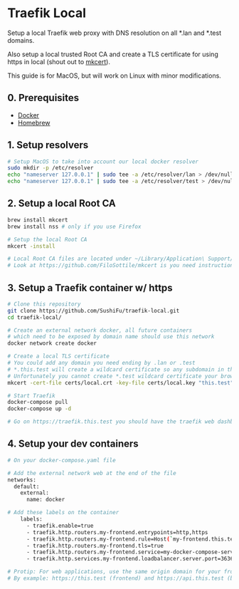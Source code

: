 # Traefik Local

Setup a local Traefik web proxy with DNS resolution on all \*.lan and \*.test domains.

Also setup a local trusted Root CA and create a TLS certificate for using https in local (shout out to [mkcert](https://github.com/FiloSottile/mkcert)).

This guide is for MacOS, but will work on Linux with minor modifications.

## 0. Prerequisites

- [Docker](https://docs.docker.com/docker-for-mac/install/)
- [Homebrew](https://brew.sh/)

## 1. Setup resolvers

```sh
# Setup MacOS to take into account our local docker resolver
sudo mkdir -p /etc/resolver
echo "nameserver 127.0.0.1" | sudo tee -a /etc/resolver/lan > /dev/null
echo "nameserver 127.0.0.1" | sudo tee -a /etc/resolver/test > /dev/null
```

## 2. Setup a local Root CA

```sh
brew install mkcert
brew install nss # only if you use Firefox

# Setup the local Root CA
mkcert -install

# Local Root CA files are located under ~/Library/Application\ Support/mkcert
# Look at https://github.com/FiloSottile/mkcert is you need instructions to install them on another device
```

## 3. Setup a Traefik container w/ https

```sh
# Clone this repository
git clone https://github.com/SushiFu/traefik-local.git
cd traefik-local/

# Create an external network docker, all future containers
# which need to be exposed by domain name should use this network
docker network create docker

# Create a local TLS certificate
# You could add any domain you need ending by .lan or .test
# *.this.test will create a wildcard certificate so any subdomain in the form like.this.test will also work.
# Unfortunately you cannot create *.test wildcard certificate your browser will not allow it.
mkcert -cert-file certs/local.crt -key-file certs/local.key "this.test" "*.this.test" "this.lan" "*.this.lan"

# Start Traefik
docker-compose pull
docker-compose up -d

# Go on https://traefik.this.test you should have the traefik web dashboard serve over https
```

## 4. Setup your dev containers

```sh
# On your docker-compose.yaml file

# Add the external network web at the end of the file
networks:
  default:
    external:
      name: docker

# Add these labels on the container
    labels:
      - traefik.enable=true
      - traefik.http.routers.my-frontend.entrypoints=http,https
      - traefik.http.routers.my-frontend.rule=Host(`my-frontend.this.test`) # You can use any domain allowed by your TLS certificate
      - traefik.http.routers.my-frontend.tls=true
      - traefik.http.routers.my-frontend.service=my-docker-compose-service-name
      - traefik.http.services.my-frontend.loadbalancer.server.port=3636 # Adapt to the exposed port in the service

# Protip: For web applications, use the same origin domain for your frontend and backend to avoid cookies sharing issues.
# By example: https://this.test (frontend) and https://api.this.test (backend)
```
